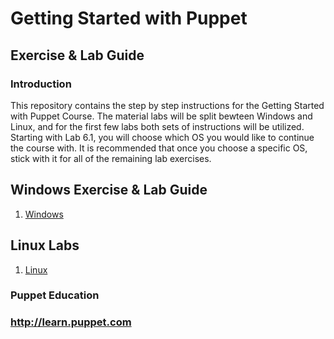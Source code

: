 # Getting Started with Puppet

## Exercise & Lab Guide

### Introduction

This repository contains the step by step instructions for the Getting Started with Puppet Course. The material labs will be split bewteen Windows and Linux, and for the first few labs both sets of instructions will be utilized. Starting with Lab 6.1, you will choose which OS you would like to continue the course with. It is recommended that once you choose a specific OS, stick with it for all of the remaining lab exercises.

## Windows Exercise & Lab Guide

1. [Windows]()

## Linux Labs

1. [Linux]()

### Puppet Education
### http://learn.puppet.com

